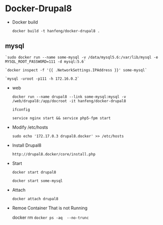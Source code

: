 # Docker-Drupal8
- Docker build

    `docker build -t hanfeng/docker-drupal8 . `
    
## mysql 
    `sudo docker run --name some-mysql -v /data/mysql5.6:/var/lib/mysql -e MYSQL_ROOT_PASSWORD=111 -d mysql:5.6`
    
    `docker inspect -f '{{ .NetworkSettings.IPAddress }}' some-mysql`
    
    `mysql -uroot -p111 -h 172.16.0.2`
- web

    `docker run --name drupal8 --link some-mysql:mysql -v /web/drupal8:/app/docroot -it hanfeng/docker-drupal8`
    
    `ifconfig`
    
    `service nginx start && service php5-fpm start`
    
- Modify /etc/hosts
    
    `sudo echo '172.17.0.3 drupal8.docker' >> /etc/hosts`
- Install Drupal8

    `http://drupal8.docker/core/install.php`
    
- Start

     `docker start drupal8`

     `docker start some-mysql`
     
- Attach

    `docker attach drupal8` 
    
- Remoe Container That is not Running

    docker rm `docker ps -aq  --no-trunc`
 
